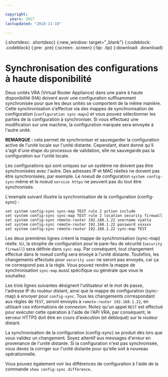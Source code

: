```yaml
---

copyright:
  years: 2017
lastupdated: "2018-11-10"

---
```


{:shortdesc: .shortdesc}
{:new_window: target="_blank"}
{:codeblock: .codeblock}
{:pre: .pre}
{:screen: .screen}
{:tip: .tip}
{:download: .download}

# Synchronisation des configurations à haute disponibilité
Deux unités VRA (Virtual Router Appliance) dans une paire à haute disponibilité (HA) doivent avoir une configuration suffisamment synchronisée pour que les deux unités se comportent de la même manière. Cette synchronisation s'effectue via des mappes de synchronisation de configuration (`configuration sync-maps`) et vous pouvez sélectionner les parties de la configuration à synchroniser. Si vous effectuez une modification sur une machine, la configuration marquée sera envoyée à l'autre unité.

**REMARQUE :** cela permet de synchroniser et sauvegarder la configuration active de l'unité locale sur l'unité distante. Cependant, étant donné qu'il s'agit d'une étape du processus de validation, elle ne sauvegarde pas la configuration sur l'unité locale. 

Les configurations qui sont uniques sur un système ne doivent pas être synchronisées avec l'autre. Des adresses IP et MAC réelles ne doivent pas être synchronisées, par exemple. Le noeud de configuration `system config-sync` même et le noeud `service https` ne peuvent pas du tout être synchronisés.

L'exemple suivant illustre la synchronisation de la configuration (config-sync) :

```
set system config-sync sync-map TEST rule 2 action include
set system config-sync sync-map TEST rule 2 location security firewall
set system config-sync remote-router 192.168.1.22 username vyatta
set system config-sync remote-router 192.168.1.22 password xxxxxx
set system config-sync remote-router 192.168.1.22 sync-map TEST
```

Les deux premières lignes créent la mappe de synchronisation (sync-map) réelle. Ici, la strophe de configuration pour le pare-feu de sécurité (`security firewall`) sera définie dans `sync-map`. Par conséquent, tout changement effectué dans le noeud config sera envoyé à l'unité distante. Toutefois, les changements effectués pour `security user` ne seront pas envoyés, car ça ne correspond pas à la règle. Vous pouvez rendre la mappe de synchronisation `sync-map` aussi spécifique ou générale que vous le souhaitez.

Les trois lignes suivantes désignent l'utilisateur et le mot de passe, l'adresse IP du routeur distant, ainsi que la mappe de configuration (sync-map) à envoyer pour `config-sync`. Tous les changements correspondant aux règles de `TEST`, seront envoyés à `remote-router 192.168.1.22`, en utilisant ces informations de connexion. Notez qu'un appel `REST` est effectué pour exécuter cette opération à l'aide de l'API VRA, par conséquent, le serveur HTTPS doit être en cours d'exécution (et débloqué) sur le routeur distant.

La synchronisation de la configuration (config-sync) se produit dès lors que vous validez un changement. Soyez attentif aux messages d'erreur en provenance de l'unité distante. Si la configuration n'est pas synchronisée, vous devez la corriger sur l'unité distante pour qu'elle soit à nouveau opérationnelle.

Vous pouvez également voir les différences de configuration à l'aide de la commande `show config-sync difference`.
